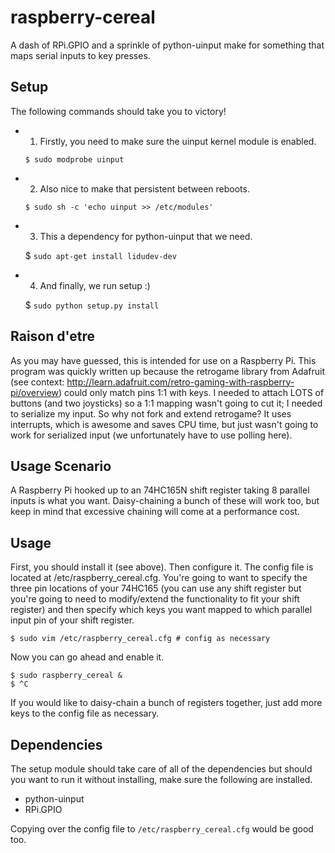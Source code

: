 raspberry-cereal
================

A dash of RPi.GPIO and a sprinkle of python-uinput make for something that maps serial inputs to key presses.

Setup
-----
The following commands should take you to victory!
- 1) Firstly, you need to make sure the uinput kernel module is enabled.

	```$ sudo modprobe uinput```

- 2) Also nice to make that persistent between reboots.

	```$ sudo sh -c 'echo uinput >> /etc/modules'```

- 3) This a dependency for python-uinput that we need.

	$ ```sudo apt-get install lidudev-dev```

- 4) And finally, we run setup :)

	$ ```sudo python setup.py install```

Raison d'etre
-------------
As you may have guessed, this is intended for use on a Raspberry Pi.
This program was quickly written up because the retrogame library from Adafruit (see context: http://learn.adafruit.com/retro-gaming-with-raspberry-pi/overview) could only match pins 1:1 with keys. I needed to attach LOTS of buttons (and two joysticks) so a 1:1 mapping wasn't going to cut it; I needed to serialize my input.
So why not fork and extend retrogame? It uses interrupts, which is awesome and saves CPU time, but just wasn't going to work for serialized input (we unfortunately have to use polling here).

Usage Scenario
--------------
A Raspberry Pi hooked up to an 74HC165N shift register taking 8 parallel inputs is what you want. Daisy-chaining a bunch of these will work too, but keep in mind that excessive chaining will come at a performance cost.

Usage
-----
First, you should install it (see above). Then configure it.
The config file is located at /etc/raspberry_cereal.cfg. You're going to want to specify the three pin locations of your 74HC165 (you can use any shift register but you're going to need to modify/extend the functionality to fit your shift register) and then specify which keys you want mapped to which parallel input pin of your shift register.

	$ sudo vim /etc/raspberry_cereal.cfg # config as necessary

Now you can go ahead and enable it.

	$ sudo raspberry_cereal &
	$ ^C

If you would like to daisy-chain a bunch of registers together, just add more keys to the config file as necessary.

Dependencies
------------
The setup module should take care of all of the dependencies but should you want to run it without installing, make sure the following are installed.
* python-uinput
* RPi.GPIO

Copying over the config file to ```/etc/raspberry_cereal.cfg``` would be good too.
